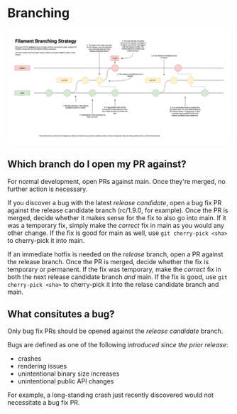 # Branching

![Filament branching strategy](../images/branching.png)

## Which branch do I open my PR against?

For normal development, open PRs against main. Once they're merged, no further action is necessary.

If you discover a bug with the latest *release candidate*, open a bug fix PR against the release
candidate branch (rc/1.9.0, for example). Once the PR is merged, decide whether it makes sense for
the fix to also go into main. If it was a temporary fix, simply make the _correct_ fix in main as
you would any other change. If the fix is good for main as well, use `git cherry-pick <sha>` to
cherry-pick it into main.

If an immediate hotfix is needed on the *release* branch, open a PR against the release branch. Once
the PR is merged, decide whether the fix is temporary or permanent. If the fix was temporary, make
the _correct_ fix in both the next release candidate branch _and_ main. If the fix is good, use `git
cherry-pick <sha>` to cherry-pick it into the relase candidate branch and main.

## What consitutes a bug?

Only bug fix PRs should be opened against the *release candidate* branch.

Bugs are defined as one of the following _introduced since the prior release_:

- crashes
- rendering issues
- unintentional binary size increases
- unintentional public API changes

For example, a long-standing crash just recently discovered would not necessitate a bug fix PR.
